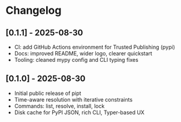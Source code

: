 # Changelog

## [0.1.1] - 2025-08-30

- CI: add GitHub Actions environment for Trusted Publishing (pypi)
- Docs: improved README, wider logo, clearer quickstart
- Tooling: cleaned mypy config and CLI typing fixes

## [0.1.0] - 2025-08-30

- Initial public release of pipt
- Time-aware resolution with iterative constraints
- Commands: list, resolve, install, lock
- Disk cache for PyPI JSON, rich CLI, Typer-based UX
